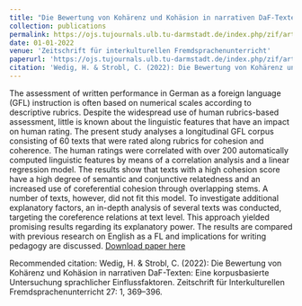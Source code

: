 ```yaml
---
title: "Die Bewertung von Kohärenz und Kohäsion in narrativen DaF-Texten : eine korpusbasierte Untersuchung sprachlicher Einflussfaktoren"
collection: publications
permalink: https://ojs.tujournals.ulb.tu-darmstadt.de/index.php/zif/article/view/1172/1167
date: 01-01-2022
venue: 'Zeitschrift für interkulturellen Fremdsprachenunterricht'
paperurl: 'https://ojs.tujournals.ulb.tu-darmstadt.de/index.php/zif/article/view/1172/1167'
citation: 'Wedig, H. & Strobl, C. (2022): Die Bewertung von Kohärenz und Kohäsion in narrativen DaF-Texten: Eine korpusbasierte Untersuchung sprachlicher Einflussfaktoren. Zeitschrift für Interkulturellen Fremdsprachenunterricht 27: 1, 369–396.'
---
```

The assessment of written performance in German as a foreign language (GFL) instruction is often based on numerical scales according to descriptive rubrics. Despite the widespread use of human rubrics-based assessment, little is known about the linguistic features that have an impact on human rating. The present study analyses a longitudinal GFL corpus consisting of 60 texts that were rated along rubrics for cohesion and coherence. The human ratings were correlated with over 200 automatically computed linguistic features by means of a correlation analysis and a linear regression model. The results show that texts with a high cohesion score have a high degree of semantic and conjunctive relatedness and an increased use of coreferential cohesion through overlapping stems. A number of texts, however, did not fit this model. To investigate additional explanatory factors, an in-depth analysis of several texts was conducted, targeting the coreference relations at text level. This approach yielded promising results regarding its explanatory power. The results are compared with previous research on English as a FL and implications for writing pedagogy are discussed.
[Download paper here](https://zif.tujournals.ulb.tu-darmstadt.de/article/3378/galley/3309/download/)

Recommended citation: Wedig, H. & Strobl, C. (2022): Die Bewertung von Kohärenz und Kohäsion in narrativen DaF-Texten: Eine korpusbasierte Untersuchung sprachlicher Einflussfaktoren. Zeitschrift für Interkulturellen Fremdsprachenunterricht 27: 1, 369–396.